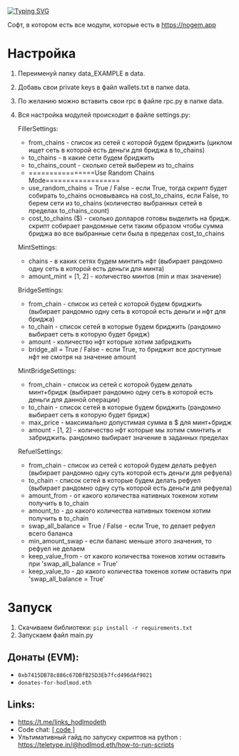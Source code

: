 [![Typing SVG](https://readme-typing-svg.herokuapp.com?color=%2336BCF7&lines=Nogem.app-AIO)](https://git.io/typing-svg)

Софт, в котором есть все модули, которые есть в https://nogem.app

# Настройка
1. Переименуй папку data_EXAMPLE в data.
2. Добавь свои private keys в файл wallets.txt в папке data.
3. По желанию можно вставить свои rpc в файле rpc.py в папке data.
4. Вся настройка модулей происходит в файле settings.py:

    FillerSettings:
    - from_chains - список из сетей с которой будем бриджить (циклом ищет сеть в которой есть деньги для бриджа в to_chains)
    - to_chains - в какие сети будем бриджить
    - to_chains_count - сколько сетей выберем из to_chains
    - ================Use Random Chains Mode==================
    - use_random_chains = True / False - если True, тогда скрипт будет собирать to_chains основываясь на cost_to_chains, если False, то берем сети из to_chains (количество выбранных сетей в пределах to_chains_count)
    - cost_to_chains ($) - сколько долларов готовы выделить на бридж. скрипт собирает рандомные сети таким образом чтобы сумма бриджа во все выбранные сети была в пределах cost_to_chains

    MintSettings:
    - chains - в каких сетях будем минтить нфт (выбирает рандомно одну сеть в которой есть деньги для минта)
    - amount_mint = [1, 2] - количество минтов (min и max значение)

    BridgeSettings:
    - from_chain - список из сетей с которой будем бриджить (выбирает рандомно одну сеть в которой есть деньги и нфт для бриджа)
    - to_chain - список сетей в которые будем бриджить (рандомно выбирает сеть в которую будет бридж)
    - amount - количество нфт которые хотим забриджить
    - bridge_all = True / False - если True, то бриджит все доступные нфт не смотря на значение amount

    MintBridgeSettings:
    - from_chain - список из сетей с которой будем делать минт+бридж (выбирает рандомно одну сеть в которой есть деньги для данной операции)
    - to_chain - список сетей в которые будем бриджить (рандомно выбирает сеть в которую будет бридж)
    - max_price - максимально допустимая сумма в $ для минт+бридж
    - amount - [1, 2] - количество нфт которые мы хотим сминтить и забриджить. рандомно выбирает значение в заданных пределах

    RefuelSettings:
    - from_chain - список из сетей с которой будем делать рефуел (выбирает рандомно одну суть которой есть деньги для рефуела)
    - to_chain - список сетей в которые будем делать рефуел (выбирает рандомно одну суть которой есть деньги для рефуела)
    - amount_from - от какого количества нативных токеном хотим получить в to_chain
    - amount_to - до какого количества нативных токеном хотим получить в to_chain
    - swap_all_balance = True / False - если True, то делает рефуел всего баланса
    - min_amount_swap - если баланс меньше этого значения, то рефуел не делаем
    - keep_value_from - от какого количества токенов хотим оставить при 'swap_all_balance = True'
    - keep_value_to - до какого количества токенов хотим оставить при 'swap_all_balance = True'

# Запуск
1. Скачиваем библиотеки: `pip install -r requirements.txt`
2. Запускаем файл main.py

## Донаты (EVM): 
- `0xb7415DB78c886c67DBfB25D3Eb7fcd496dAf9021`
- `donates-for-hodlmod.eth`

## Links:
- https://t.me/links_hodlmodeth
- Code chat: [[ code ]](https://t.me/code_hodlmodeth)
- Ультимативный гайд по запуску скриптов на python : https://teletype.in/@hodlmod.eth/how-to-run-scripts
